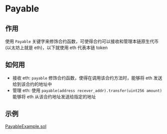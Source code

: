 # Payable

## 作用

使用 `Payable` 关键字来修饰合约函数，可使得合约可以接收和管理本链原生代币(以太坊上就是 eth)，以下就使用 eth 代表本链 token

## 如何用

- 接收 eth: `payable` 修饰合约函数，使得在调用该合约方法时，能够将 eth 发送给到该合约的地址中
- 管理 eth: 使用 `payable(address recever_addr).transfer(uint256 amount)` 能够将 eth 从该合约地址发送给指定的地址

## 示例

[PayableExample.sol]({{site.github.url}}/example/contracts/PayableExample.sol)